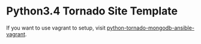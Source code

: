 # Python3.4 Tornado Site Template

If you want to use vagrant to setup, visit [python-tornado-mongodb-ansible-vagrant](https://github.com/JFK/python-tornado-mongodb-ansible-vagrant).
